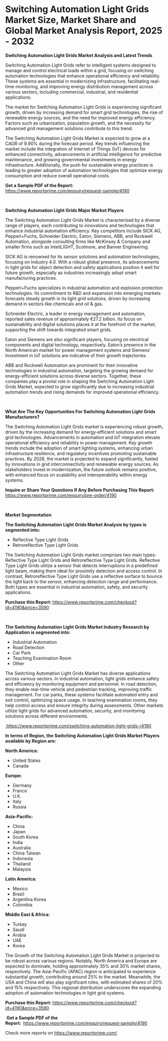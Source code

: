 <p><h1>Switching Automation Light Grids Market Size, Market Share and Global Market Analysis Report, 2025 - 2032</h1></p><p><strong>Switching Automation Light Grids Market Analysis and Latest Trends</strong></p>
<p><p>Switching Automation Light Grids refer to intelligent systems designed to manage and control electrical loads within a grid, focusing on switching automation technologies that enhance operational efficiency and reliability. These systems are essential in modernizing infrastructure, facilitating real-time monitoring, and improving energy distribution management across various sectors, including commercial, industrial, and residential applications.</p><p>The market for Switching Automation Light Grids is experiencing significant growth, driven by increasing demand for smart grid technologies, the rise of renewable energy sources, and the need for improved energy efficiency. Factors such as urbanization, population growth, and the necessity for advanced grid management solutions contribute to this trend.</p><p>The Switching Automation Light Grids Market is expected to grow at a CAGR of 9.90% during the forecast period. Key trends influencing the market include the integration of Internet of Things (IoT) devices for enhanced connectivity, advancements in artificial intelligence for predictive maintenance, and growing governmental investments in energy infrastructure. Additionally, the push for sustainable energy practices is leading to greater adoption of automation technologies that optimize energy consumption and reduce overall operational costs.</p></p>
<p><strong>Get a Sample PDF of the Report:&nbsp;</strong> <a href="https://www.reportprime.com/enquiry/request-sample/4190?utm_campaign=2990&utm_medium=2&utm_source=Github&utm_content=ia&utm_term=18032025&utm_id=switching-automation-light-grids">https://www.reportprime.com/enquiry/request-sample/4190</a></p>
<p>&nbsp;</p>
<p><strong>Switching Automation Light Grids Major Market Players</strong></p>
<p><p>The Switching Automation Light Grids Market is characterized by a diverse range of players, each contributing to innovations and technologies that enhance industrial automation efficiency. Key competitors include SICK AG, Pepperl+Fuchs, Schneider Electric, Eaton, Siemens, ABB, and Rockwell Automation, alongside consulting firms like McKinsey & Company and smaller firms such as InteliLIGHT, Scolmore, and Banner Engineering.</p><p>SICK AG is renowned for its sensor solutions and automation technologies, focusing on Industry 4.0. With a robust global presence, its advancements in light grids for object detection and safety applications position it well for future growth, especially as industries increasingly adopt smart manufacturing practices.</p><p>Pepperl+Fuchs specializes in industrial automation and explosion protection technologies. Its commitment to R&D and expansion into emerging markets forecasts steady growth in its light grid solutions, driven by increasing demand in sectors like chemicals and oil & gas.</p><p>Schneider Electric, a leader in energy management and automation, reported sales revenue of approximately €27.2 billion. Its focus on sustainability and digital solutions places it at the forefront of the market, supporting the shift towards integrated smart grids.</p><p>Eaton and Siemens are also significant players, focusing on electrical components and digital technology, respectively. Eaton’s presence in the North American market for power management systems and Siemens’ Investment in IoT solutions are indicative of their growth trajectories.</p><p>ABB and Rockwell Automation are prominent for their innovative technologies in industrial automation, targeting the growing demand for energy-efficient solutions across diverse sectors. Together, these companies play a pivotal role in shaping the Switching Automation Light Grids Market, expected to grow significantly due to increasing industrial automation trends and rising demands for improved operational efficiency.</p></p>
<p>&nbsp;</p>
<p><strong>What Are The Key Opportunities For Switching Automation Light Grids Manufacturers?</strong></p>
<p><p>The Switching Automation Light Grids market is experiencing robust growth, driven by the increasing demand for energy-efficient solutions and smart grid technologies. Advancements in automation and IoT integration elevate operational efficiency and reliability in power management. Key growth trends include the adoption of smart lighting systems, enhancing urban infrastructure resilience, and regulatory incentives promoting sustainable practices. By 2028, the market is projected to expand significantly, fueled by innovations in grid interconnectivity and renewable energy sources. As stakeholders invest in modernization, the future outlook remains positive, with enhanced focus on scalability and interoperability within energy systems.</p></p>
<p><strong>Inquire or Share Your Questions If Any Before Purchasing This Report:</strong> <a href="https://www.reportprime.com/enquiry/pre-order/4190?utm_campaign=2990&utm_medium=2&utm_source=Github&utm_content=ia&utm_term=18032025&utm_id=switching-automation-light-grids">https://www.reportprime.com/enquiry/pre-order/4190</a></p>
<p>&nbsp;</p>
<p><strong>Market Segmentation</strong></p>
<p><strong>The Switching Automation Light Grids Market Analysis by types is segmented into:</strong></p>
<p><ul><li>Reflective Type Light Grids</li><li>Retroreflective Type Light Grids</li></ul></p>
<p><p>The Switching Automation Light Grids market comprises two main types: Reflective Type Light Grids and Retroreflective Type Light Grids. Reflective Type Light Grids utilize a sensor that detects interruptions in a predefined light beam, making them ideal for proximity detection and access control. In contrast, Retroreflective Type Light Grids use a reflective surface to bounce the light back to the sensor, enhancing detection range and performance. Both types are essential in industrial automation, safety, and security applications.</p></p>
<p><strong>Purchase this Report:&nbsp;</strong><a href="https://www.reportprime.com/checkout?id=4190&price=3590&utm_campaign=2990&utm_medium=2&utm_source=Github&utm_content=ia&utm_term=18032025&utm_id=switching-automation-light-grids">https://www.reportprime.com/checkout?id=4190&price=3590</a></p>
<p>&nbsp;</p>
<p><strong>The Switching Automation Light Grids Market Industry Research by Application is segmented into:</strong></p>
<p><ul><li>Industrial Automation</li><li>Road Detection</li><li>Car Park</li><li>Teaching Examination Room</li><li>Other</li></ul></p>
<p><p>The Switching Automation Light Grids Market has diverse applications across various sectors. In industrial automation, light grids enhance safety and efficiency by monitoring equipment and personnel. In road detection, they enable real-time vehicle and pedestrian tracking, improving traffic management. For car parks, these systems facilitate automated entry and exit control, optimizing space usage. In teaching examination rooms, they help control access and ensure integrity during assessments. Other markets utilize light grids for advanced automation, security, and monitoring solutions across different environments.</p></p>
<p><a href="https://www.reportprime.com/switching-automation-light-grids-r4190?utm_campaign=2990&utm_medium=2&utm_source=Github&utm_content=ia&utm_term=18032025&utm_id=switching-automation-light-grids">&nbsp;https://www.reportprime.com/switching-automation-light-grids-r4190</a></p>
<p><strong>In terms of Region, the Switching Automation Light Grids Market Players available by Region are:</strong></p>
<p>
    <p> <strong> North America: </strong>
        <ul>
            <li>United States</li>
            <li>Canada</li>
        </ul>
        </p> 
    <p> <strong> Europe: </strong>
        <ul>
            <li>Germany</li>
            <li>France</li>
            <li>U.K.</li>
            <li>Italy</li>
            <li>Russia</li>
        </ul>
        </p> 
    <p> <strong> Asia-Pacific: </strong>
        <ul>
            <li>China</li>
            <li>Japan</li>
            <li>South Korea</li>
            <li>India</li>
            <li>Australia</li>
            <li>China Taiwan</li>
            <li>Indonesia</li>
            <li>Thailand</li>
            <li>Malaysia</li>
        </ul>
        </p> 
    <p> <strong> Latin America: </strong>
        <ul>
            <li>Mexico</li>
            <li>Brazil</li>
            <li>Argentina Korea</li>
            <li>Colombia</li>
        </ul>
        </p> 
    <p> <strong> Middle East & Africa: </strong>
        <ul>
            <li>Turkey</li>
            <li>Saudi</li>
            <li>Arabia</li>
            <li>UAE</li>
            <li>Korea</li>
        </ul>
    </p>
    </p>
<p><p>The Growth of the Switching Automation Light Grids Market is projected to be robust across various regions. Notably, North America and Europe are expected to dominate, holding approximately 35% and 30% market shares, respectively. The Asia-Pacific (APAC) region is anticipated to experience substantial growth, contributing around 25% to the market. Meanwhile, the USA and China will also play significant roles, with estimated shares of 20% and 15% respectively. This regional distribution underscores the expanding adoption of automation technologies in light grid systems.</p></p>
<p><strong>Purchase this Report: </strong><a href="https://www.reportprime.com/checkout?id=4190&price=3590&utm_campaign=2990&utm_medium=2&utm_source=Github&utm_content=ia&utm_term=18032025&utm_id=switching-automation-light-grids">https://www.reportprime.com/checkout?id=4190&price=3590</a></p>
<p>&nbsp;<strong>Get a Sample PDF of the Report:&nbsp;&nbsp;</strong><a href="https://www.reportprime.com/enquiry/request-sample/4190?utm_campaign=2990&utm_medium=2&utm_source=Github&utm_content=ia&utm_term=18032025&utm_id=switching-automation-light-grids">https://www.reportprime.com/enquiry/request-sample/4190</a></p>
<p><strong></strong></p>
<p>Check more reports on <a href="https://www.reportprime.com/?utm_campaign=2990&utm_medium=2&utm_source=Github&utm_content=ia&utm_term=18032025&utm_id=switching-automation-light-grids">https://www.reportprime.com/</a></p>